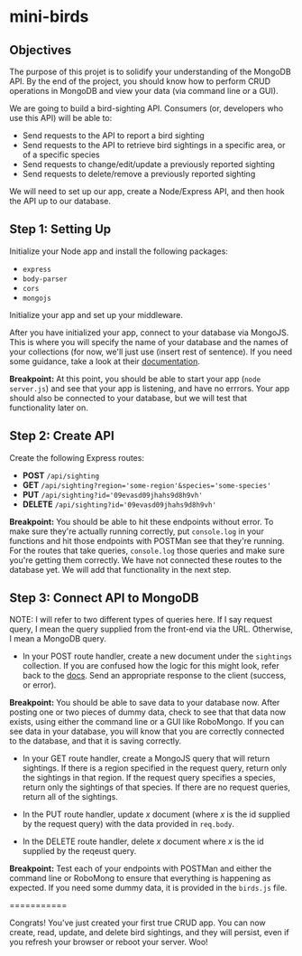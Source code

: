 # mini-birds
## Objectives
The purpose of this projet is to solidify your understanding of the MongoDB API.  By the end of the project, you should know how to perform CRUD operations in MongoDB and view your data (via command line or a GUI).

We are going to build a bird-sighting API.  Consumers (or, developers who use this API) will be able to:

 * Send requests to the API to report a bird sighting
 * Send requests to the API to retrieve bird sightings in a specific area, or of a specific species
 * Send requests to change/edit/update a previously reported sighting
 * Send requests to delete/remove a previously reported sighting

We will need to set up our app, create a Node/Express API, and then hook the API up to our database.

## Step 1: Setting Up

Initialize your Node app and install the following packages:
 * `express`
 * `body-parser`
 * `cors`
 * `mongojs`

Initialize your app and set up your middleware.

After you have initialized your app, connect to your database via MongoJS.  This is where you will specify the name of your database and the names of your collections (for now, we'll just use (insert rest of sentence).  If you need some guidance, take a look at their [documentation](https://github.com/mafintosh/mongojs).

**Breakpoint:** At this point, you should be able to start your app (`node server.js`) and see that your app is listening, and have no errrors.  Your app should also be connected to your database, but we will test that functionality later on.

## Step 2: Create API

Create the following Express routes:

 * **POST** `/api/sighting`
 * **GET** `/api/sighting?region='some-region'&species='some-species'`
 * **PUT** `/api/sighting?id='09evasd09jhahs9d8h9vh'`
 * **DELETE** `/api/sighting?id='09evasd09jhahs9d8h9vh'`

**Breakpoint:** You should be able to hit these endpoints without error.  To make sure they're actually running correctly, put `console.log` in your functions and hit those endpoints with POSTMan see that they're running.  For the routes that take queries, `console.log` those queries and make sure you're getting them correctly.  We have not connected these routes to the database yet.  We will add that functionality in the next step.

## Step 3: Connect API to MongoDB

NOTE: I will refer to two different types of queries here.  If I say request query, I mean the query supplied from the front-end via the URL.  Otherwise, I mean a MongoDB query.

 - In your POST route handler, create a new document under the `sightings` collection.  If you are confused how the logic for this might look, refer back to the [docs](https://github.com/mafintosh/mongojs#api). Send an appropriate response to the client (success, or error).

**Breakpoint:** You should be able to save data to your database now.  After posting one or two pieces of dummy data, check to see that that data now exists, using either the command line or a GUI like RoboMongo. If you can see data in your database, you will know that you are correctly connected to the database, and that it is saving correctly.

 - In your GET route handler, create a MongoJS query that will return sightings.  If there is a region specified in the request query, return only the sightings in that region.  If the request query specifies a species, return only the sightings of that species.  If there are no request queries, return all of the sightings.

 - In the PUT route handler, update *x* document (where *x* is the id supplied by the request query) with the data provided in `req.body`.

 - In the DELETE route handler, delete *x* document where *x* is the id supplied by the reqeust query.

**Breakpoint:** Test each of your endpoints with POSTMan and either the command line or RoboMong to ensure that everything is happening as expected.  If you need some dummy data, it is provided in the `birds.js` file.

===========

Congrats!  You've just created your first true CRUD app.  You can now create, read, update, and delete bird sightings, and they will persist, even if you refresh your browser or reboot your server.  Woo!

